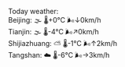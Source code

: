 Today weather:  
Beijing: 🌫  🌡️+0°C 🌬️↓0km/h  
Tianjin: 🌫  🌡️-4°C 🌬️↗0km/h  
Shijiazhuang: ⛅️  🌡️-1°C 🌬️↑2km/h  
Tangshan: ☁️   🌡️-6°C 🌬️→3km/h  
